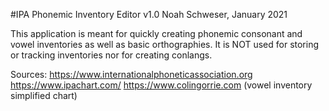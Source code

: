 #IPA Phonemic Inventory Editor v1.0
Noah Schweser, January 2021

This application is meant for quickly creating phonemic consonant and vowel inventories as well as basic orthographies. It is NOT used for storing or tracking inventories nor for creating conlangs.

Sources:
https://www.internationalphoneticassociation.org
https://www.ipachart.com/
https://www.colingorrie.com (vowel inventory simplified chart)
